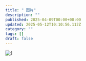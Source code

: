 ```yaml
---
title: " 图片"
description: ""
published: 2025-04-09T00:00+08:00
updated: 2025-05-12T10:10:56.112Z
category: ""
tags: []
draft: false
---
```


![1](/images/posts/image/norway-4970019_1280.jpg)



